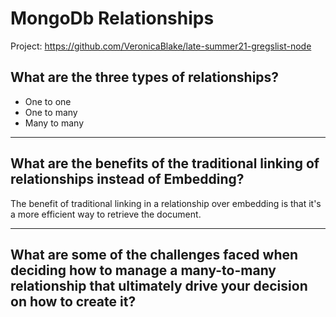 # MongoDb Relationships

Project: https://github.com/VeronicaBlake/late-summer21-gregslist-node

## What are the three types of relationships?

 - One to one
 - One to many
 - Many to many

---

## What are the benefits of the traditional linking of relationships instead of Embedding?

The benefit of traditional linking in a relationship over embedding is that it's a more efficient way to retrieve the document. 

---

## What are some of the challenges faced when deciding how to manage a many-to-many relationship that ultimately drive your decision on how to create it?

